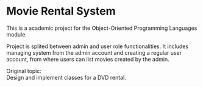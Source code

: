 # Movie Rental System
This is a academic project for the Object-Oriented Programming Languages module. 

Project is splited between admin and user role functionalities. It includes managing system from the admin account and creating a regular user account, from where users can list movies created by the admin.

Original topic:</br>
Design and implement classes for a DVD rental.
